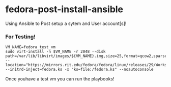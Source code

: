 # fedora-post-install-ansible
Using Ansible to Post setup a sytem and User account[s]!

### For Testing! 
```
VM_NAME=fedora_test_vm
sudo virt-install -n $VM_NAME -r 2048 --disk path=/var/lib/libvirt/images/${VM_NAME}.img,size=25,format=qcow2,sparse=false --location="https://mirrors.rit.edu/fedora/fedora/linux/releases/29/Workstation/x86_64/os/" --initrd-inject=fedora.ks -x "ks=file:/fedora.ks" --noautoconsole
```

Once youhave a test vm you can run the playbooks! 
